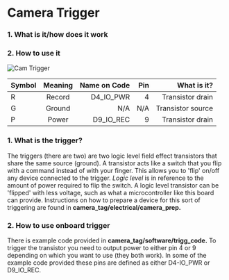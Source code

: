 # Camera Trigger
### 1. What is it/how does it work
### 2. How to use it

![Cam Trigger](https://user-images.githubusercontent.com/52707386/63304094-b63f5e80-c296-11e9-8e68-4f7866a1bdb1.jpg)

| Symbol        | Meaning       | Name on Code  | Pin       | What is it?       |
| ------------- |:-------------:| -------------:|-------------:|----------------:  |
| R             | Record        | D4_IO_PWR     | 4  |Transistor drain  |
| G             | Ground        | N/A           | N/A |Transistor source  |
| P             | Power         | D9_IO_REC     | 9  |Transistor drain  |

### 1. What is the trigger?  
   The triggers (there are two) are two logic level field effect transistors that share the same source (ground). A transistor acts like a switch that you flip with a command instead of with your finger. This allows you to 'flip' on/off any device connected to the trigger. *Logic level* is in reference to the amount of power required to flip the switch. A logic level transistor can be 'flipped' with less voltage, such as what a microcontroller like this board can provide. Instructions on how to prepare a device for this sort of triggering are found in **camera_tag/electrical/camera_prep.**  
   
### 2. How to use onboard trigger  
   There is example code provided in **camera_tag/software/trigg_code.** To trigger the transistor you need to output power to either pin 4 or 9 depending on which you want to use (they both work). In some of the example code provided these pins are defined as either D4-IO_PWR or D9_IO_REC.
